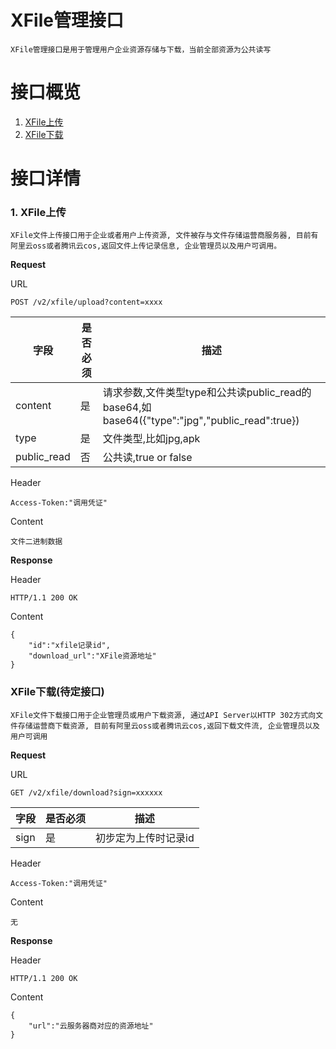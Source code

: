 
# XFile管理接口

	XFile管理接口是用于管理用户企业资源存储与下载，当前全部资源为公共读写

# **接口概览**
1. [XFile上传](#upload)
2. [XFile下载](#download)


# **接口详情**

### **<a name="upload">1. XFile上传</a>**

	XFile文件上传接口用于企业或者用户上传资源, 文件被存与文件存储运营商服务器, 目前有阿里云oss或者腾讯云cos,返回文件上传记录信息, 企业管理员以及用户可调用。


**Request**

URL

	POST /v2/xfile/upload?content=xxxx

| 字段 | 是否必须 | 描述 |
| --- | --- | --- |
| content | 是 | 请求参数,文件类型type和公共读public_read的base64,如base64({"type":"jpg","public_read":true}) |
| type|是| 文件类型,比如jpg,apk|
| public_read | 否 | 公共读,true or false|

Header

	Access-Token:"调用凭证"

Content

	文件二进制数据

**Response**

Header

	HTTP/1.1 200 OK

Content

	{
		"id":"xfile记录id",
    	"download_url":"XFile资源地址"
	}


### **<a name="download">XFile下载(待定接口)</a>**

	XFile文件下载接口用于企业管理员或用户下载资源, 通过API Server以HTTP 302方式向文件存储运营商下载资源, 目前有阿里云oss或者腾讯云cos,返回下载文件流, 企业管理员以及用户可调用


**Request**

URL

	GET /v2/xfile/download?sign=xxxxxx

| 字段 | 是否必须 | 描述 |
| --- | --- | --- |
| sign | 是 | 初步定为上传时记录id |

Header

	Access-Token:"调用凭证"

Content

	无

**Response**

Header

	HTTP/1.1 200 OK

Content

	{
    	"url":"云服务器商对应的资源地址"
	}